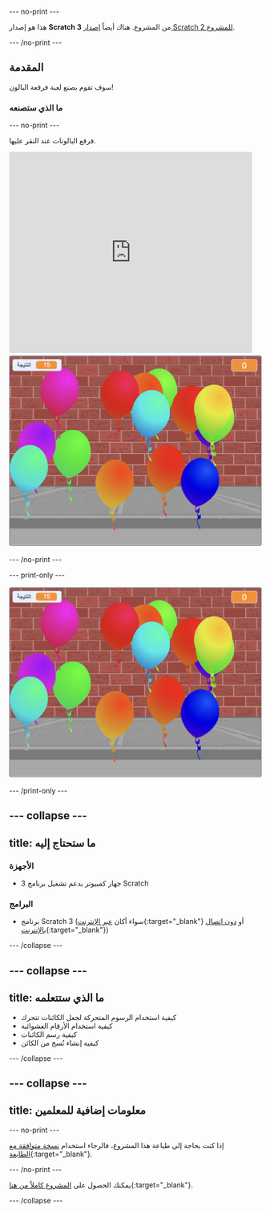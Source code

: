 --- no-print ---

هذا هو إصدار **Scratch 3** من المشروع. هناك أيضاً [ إصدار Scratch 2 للمشروع](https://projects.raspberrypi.org/en/projects/balloons-scratch2).

--- /no-print ---

## المقدمة

سوف تقوم بصنع لعبة فرقعة البالون!


### ما الذي ستصنعه

--- no-print ---

فرقع البالونات عند النقر عليها.

<div class="scratch-preview">
  <iframe allowtransparency="true" width="485" height="402" src="https://scratch.mit.edu/projects/embed/394049690/?autostart=false" frameborder="0" scrolling="no"></iframe>
  <img src="images/balloons-final.png">
</div>

--- /no-print ---

--- print-only ---

![المشروع كامل](images/balloons-final.png)

--- /print-only ---

--- collapse ---
---
title: ما ستحتاج إليه
---

### الأجهزة

+ جهاز كمبيوتر يدعم تشغيل برنامج 3 Scratch

### البرامج

+ برنامج Scratch 3 (سواء أكان [عبر الإنترنت](http://rpf.io/scratchon){:target="_blank"} أو [دون اتصال بالإنترنت](http://rpf.io/scratchoff){:target="_blank"})

--- /collapse ---

--- collapse ---
---
title: ما الذي ستتعلمه
---

- كيفية استخدام الرسوم المتحركة لجعل الكائنات تتحرك
- كيفية استخدام الأرقام العشوائية
- كيفية رسم الكائنات
- كيفية إنشاء نُسخ من الكائن

--- /collapse ---

--- collapse ---
---
title: معلومات إضافية للمعلمين
---

--- no-print ---

إذا كنت بحاجة إلى طباعة هذا المشروع، فالرجاء استخدام [نسخة متوافقة مع الطابعة](https://projects.raspberrypi.org/ar-SA/projects/balloons/print){:target="_blank"}.

--- /no-print ---

يمكنك الحصول على [المشروع كاملاً من هنا](http://rpf.io/p/ar-SA/balloons-get){:target="_blank"}.

--- /collapse ---
